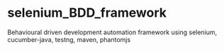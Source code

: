 # selenium_BDD_framework
Behavioural driven development automation framework using selenium, cucumber-java, testng, maven, phantomjs
